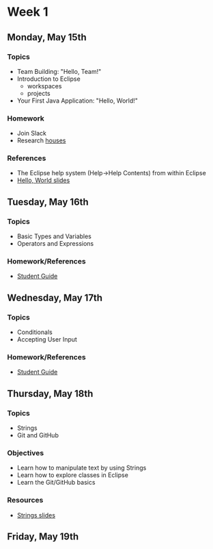 # Week 1

## Monday, May 15th

### Topics

- Team Building: "Hello, Team!"
- Introduction to Eclipse
  - workspaces
  - projects
- Your First Java Application: "Hello, World!"

### Homework

- Join Slack
- Research [houses](./houses.md)

### References

- The Eclipse help system (Help->Help Contents) from within Eclipse
- [Hello, World slides](https://wecancodeit.github.io/java-slides/fundamentals/hello-world/)

## Tuesday, May 16th

### Topics

- Basic Types and Variables
- Operators and Expressions

### Homework/References

- [Student Guide](./types-and-expressions.md)

## Wednesday, May 17th

### Topics

- Conditionals
- Accepting User Input

### Homework/References

- [Student Guide](./conditionals-and-user-input.md)

## Thursday, May 18th

### Topics

- Strings
- Git and GitHub

### Objectives

- Learn how to manipulate text by using Strings
- Learn how to explore classes in Eclipse
- Learn the Git/GitHub basics

### Resources

- [Strings slides]()

## Friday, May 19th
